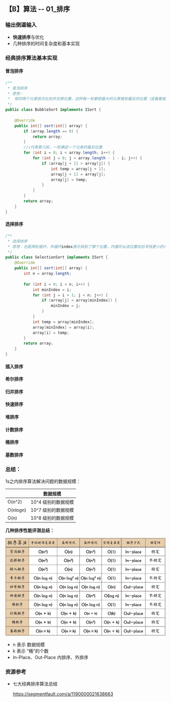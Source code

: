 ## 【B】算法 -- 01_排序



### 输出倒逼输入

- **快速排序**与优化
- 几种排序的时间复杂度和基本实现



### 经典排序算法基本实现



#### 冒泡排序

```java
/**
 * 冒泡排序
 * 思想：
 *  相邻两个元素依次比较并交换位置，这样每一轮都把最大的元素推到最后的位置（竖着看就是最上边的位置，故称为冒泡）
 */
public class BubbleSort implements ISort {

    @Override
    public int[] sort(int[] array) {
        if (array.length == 0) {
            return array;
        }
        //i代表第几轮，一轮确定一个元素的最后位置
        for (int i = 0; i < array.length; i++) {
            for (int j = 0; j < array.length - 1 - i; j++) {
                if (array[j + 1] > array[j]) {
                    int temp = array[j + 1];
                    array[j + 1] = array[j];
                    array[j] = temp;
                }
            }
        }
        return array;
    }
}
```





#### 选择排序

```java
/**
 * 选择排序
 * 思想：也是两轮循环，外循环index表示排到了哪个位置，内循环从该位置向后寻找更小的元素，并记录其下标，最后交换两元素交换位置
 */
public class SelectionSort implements ISort {
    @Override
    public int[] sort(int[] array) {
        int n = array.length;

        for (int i = 0; i < n; i++) {
            int minIndex = i;
            for (int j = i + 1; j < n; j++) {
                if (array[j] < array[minIndex]) {
                    minIndex = j;
                }
            }
            int temp = array[minIndex];
            array[minIndex] = array[i];
            array[i] = temp;
        }
        return array;
    }
}
```







#### 插入排序







#### 希尔排序





#### 归并排序













#### 快速排序





















#### 堆排序







#### 计数排序







#### 桶排序







#### 基数排序



































### 总结：

1s之内排序算法解决问题的数据规模：

|          | 数据规模            |
| -------- | ------------------- |
| O(n^2)   | 10^4 级别的数据规模 |
| O(nlogn) | 10^7 级别的数据规模 |
| O(n)     | 10^8 级别的数据规模 |



**几种排序性能评测总结：**

![排序算法分析.jpeg](.\images\bVbCXi7)

- n 表示 数据规模
- k 表示 “桶”的个数
- In-Place、Out-Place 内排序、外排序







### 资源参考

- 七大经典排序算法总结

  https://segmentfault.com/a/1190000021638663











 

